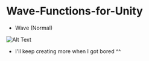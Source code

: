 # Wave-Functions-for-Unity

- Wave (Normal)

![Alt Text](https://tenor.com/b17lw.gif)

- I'll keep creating more when I got bored ^^
